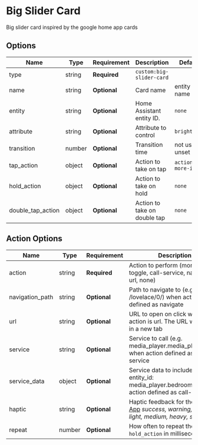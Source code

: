 # Big Slider Card

Big slider card inspired by the google home app cards

## Options

| Name              | Type   | Requirement  | Description                  | Default             |
| ----------------- | ------ | ------------ | ---------------------------- | ------------------- |
| type              | string | **Required** | `custom:big-slider-card`     |                     |
| name              | string | **Optional** | Card name                    | entity name         |
| entity            | string | **Optional** | Home Assistant entity ID.    | `none`              |
| attribute         | string | **Optional** | Attribute to control         | `brightness`        |
| transition        | number | **Optional** | Transition time              | not used if unset   |
| tap_action        | object | **Optional** | Action to take on tap        | `action: more-info` |
| hold_action       | object | **Optional** | Action to take on hold       | `none`              |
| double_tap_action | object | **Optional** | Action to take on double tap | `none`              |

## Action Options

| Name            | Type   | Requirement  | Description                                                                                                                            | Default     |
| --------------- | ------ | ------------ | -------------------------------------------------------------------------------------------------------------------------------------- | ----------- |
| action          | string | **Required** | Action to perform (more-info, toggle, call-service, navigate url, none)                                                                | `more-info` |
| navigation_path | string | **Optional** | Path to navigate to (e.g. /lovelace/0/) when action defined as navigate                                                                | `none`      |
| url             | string | **Optional** | URL to open on click when action is url. The URL will open in a new tab                                                                | `none`      |
| service         | string | **Optional** | Service to call (e.g. media_player.media_play_pause) when action defined as call-service                                               | `none`      |
| service_data    | object | **Optional** | Service data to include (e.g. entity_id: media_player.bedroom) when action defined as call-service                                     | `none`      |
| haptic          | string | **Optional** | Haptic feedback for the [Beta IOS App](http://home-assistant.io/ios/beta) _success, warning, failure, light, medium, heavy, selection_ | `none`      |
| repeat          | number | **Optional** | How often to repeat the `hold_action` in milliseconds.                                                                                 | `non`       |
